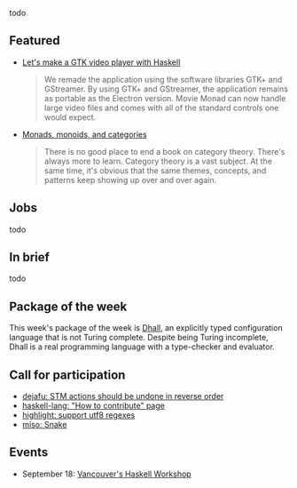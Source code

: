 <!-- 2017-09-07 -->

todo

## Featured

-   [Let's make a GTK video player with Haskell](https://lettier.github.io/posts/2017-08-30-haskell-gtk-video-player.html)

    > We remade the application using the software libraries GTK+ and GStreamer. By using GTK+ and GStreamer, the application remains as portable as the Electron version. Movie Monad can now handle large video files and comes with all of the standard controls one would expect.

-   [Monads, monoids, and categories](https://bartoszmilewski.com/2017/09/06/monads-monoids-and-categories/)

    > There is no good place to end a book on category theory. There's always more to learn. Category theory is a vast subject. At the same time, it's obvious that the same themes, concepts, and patterns keep showing up over and over again.

## Jobs

todo

## In brief

todo

## Package of the week

This week's package of the week is [Dhall](https://hackage.haskell.org/package/dhall-1.6.0),
an explicitly typed configuration language that is not Turing complete.
Despite being Turing incomplete, Dhall is a real programming language with a type-checker and evaluator.

## Call for participation

-   [dejafu: STM actions should be undone in reverse order](https://github.com/barrucadu/dejafu/issues/111)
-   [haskell-lang: "How to contribute" page](https://github.com/haskell-lang/haskell-lang/issues/131)
-   [highlight: support utf8 regexes](https://github.com/cdepillabout/highlight/issues/5)
-   [miso: Snake](https://github.com/haskell-miso/miso/issues/281)

## Events

-  September 18: [Vancouver's Haskell Workshop](https://workshops.vanfp.org/haskell/)
